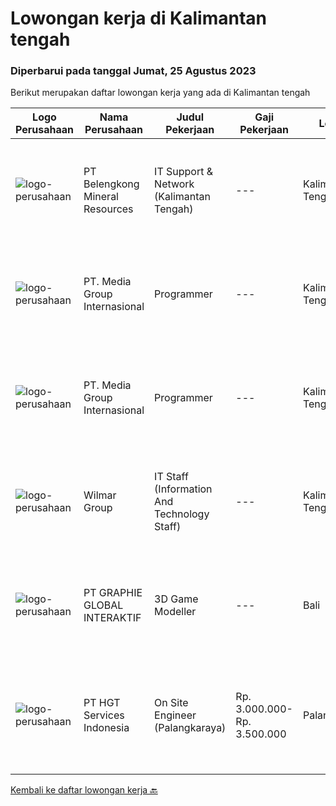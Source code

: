 
  # Lowongan kerja di Kalimantan tengah

  ### Diperbarui pada tanggal Jumat, 25 Agustus 2023

  Berikut merupakan daftar lowongan kerja yang ada di Kalimantan tengah

  |Logo Perusahaan | Nama Perusahaan | Judul Pekerjaan | Gaji Pekerjaan | Lokasi | Deskripsi | Tanggal diunggah | Pranala |
  | -------------- | --------------- | --------------- | --------- | --------- | -------------- | ------- | ----------- |
  |![logo-perusahaan](https://image-service-cdn.seek.com.au/aea2830a6a5ef7b23f5773b025191983b5991cc9/ee4dce1061f3f616224767ad58cb2fc751b8d2dc)|PT Belengkong Mineral Resources|IT Support & Network (Kalimantan Tengah)|---|Kalimantan Tengah|Kualifikasi: Pendidikan minimal S1 Teknik Komputer/Sistem Informasi/Teknik Informatika Usia maksimal 30 tahun Pengalaman minimal 2 tahun untuk posisi...|Rabu, 23 Agustus 2023|https://www.jobstreet.co.id/id/job/it-support-network-kalimantan-tengah-4445400?token=0~6fc8e574-be3b-49f0-8b34-3486720fad77&sectionRank=1&jobId=jobstreet-id-job-4445400|
|![logo-perusahaan](https://i.ibb.co/sqvTCh9/112815900-stock-vector-no-image-available-icon-flat-vector.webp)|PT. Media Group Internasional|Programmer|---|Kalimantan Tengah|Domisili Palangkaraya, Kalimantan Tengah*Kualifikasi:*1. *Pendidikan:*  S1 Teknik Informatika atau bidang terkait (bisa sambil kuliah)2. *Pengalaman:*...|Sabtu, 12 Agustus 2023|https://www.jobstreet.co.id/id/job/programmer-1036662405?token=0~6fc8e574-be3b-49f0-8b34-3486720fad77&sectionRank=2&jobId=jobstreet-id-job-1036662405|
|![logo-perusahaan](https://i.ibb.co/sqvTCh9/112815900-stock-vector-no-image-available-icon-flat-vector.webp)|PT. Media Group Internasional|Programmer|---|Kalimantan Tengah|*Kualifikasi:*1. *Pendidikan:*  S1 Teknik Informatika atau bidang terkait (bisa sambil kuliah)2. *Pengalaman:* Minimal 1 tahun pengalaman dalam...|Jumat, 11 Agustus 2023|https://www.jobstreet.co.id/id/job/programmer-1036660128?token=0~6fc8e574-be3b-49f0-8b34-3486720fad77&sectionRank=3&jobId=jobstreet-id-job-1036660128|
|![logo-perusahaan](https://image-service-cdn.seek.com.au/5683be4817b674e99653d054bb367590069452e8/ee4dce1061f3f616224767ad58cb2fc751b8d2dc)|Wilmar Group|IT Staff (Information And Technology Staff)|---|Kalimantan Tengah|Deskripsi Pekerjaan Troubleshooting Hardware, Software maupun Network Support operational yang berhubungan dengan IT Syarat Pekerjaan SMK TKJ...|Selasa, 08 Agustus 2023|https://www.jobstreet.co.id/id/job/it-staff-information-and-technology-staff-4430983?token=0~6fc8e574-be3b-49f0-8b34-3486720fad77&sectionRank=4&jobId=jobstreet-id-job-4430983|
|![logo-perusahaan](https://image-service-cdn.seek.com.au/4cf2a680e40684f2c1e45f1d04725525a26ebc67/ee4dce1061f3f616224767ad58cb2fc751b8d2dc)|PT GRAPHIE GLOBAL INTERAKTIF|3D Game Modeller|---|Bali|Job Responsibilities: Creating 3D Model character for game Smoothing a 3D file Editing 3D File UV Unwrap texturing Humanoid Rigging Required Software...|Senin, 07 Agustus 2023|https://www.jobstreet.co.id/id/job/3d-game-modeller-4429943?token=0~6fc8e574-be3b-49f0-8b34-3486720fad77&sectionRank=5&jobId=jobstreet-id-job-4429943|
|![logo-perusahaan](https://image-service-cdn.seek.com.au/772ed3a5c6c0da4b2a348dbfafd455329a8e18e7/ee4dce1061f3f616224767ad58cb2fc751b8d2dc)|PT HGT Services Indonesia|On Site Engineer (Palangkaraya)|Rp. 3.000.000-Rp. 3.500.000|Palangkaraya|URAIAN PEKERJAAN : Melakukan site survey/asset management, yaitu melakukan pendataan perangkat Melakukan preventive maintenance, yaitu melakukan...|Senin, 07 Agustus 2023|https://www.jobstreet.co.id/id/job/on-site-engineer-palangkaraya-4428544?token=0~6fc8e574-be3b-49f0-8b34-3486720fad77&sectionRank=6&jobId=jobstreet-id-job-4428544|


  [Kembali ke daftar lowongan kerja 🔙](../README.md#daftar-lowongan-kerja)
  